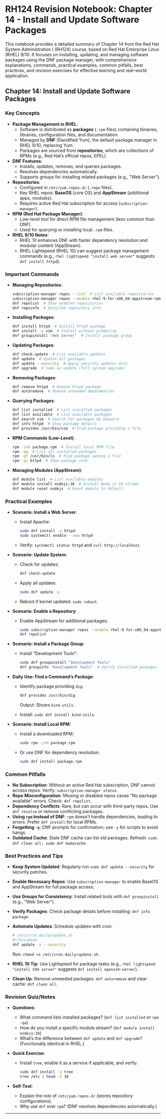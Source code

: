 # RH124 Revision Notebook: Chapter 14 - Install and Update Software Packages

This notebook provides a detailed summary of Chapter 14 from the Red Hat System Administration I (RH124) course, based on Red Hat Enterprise Linux (RHEL) 9/10. It focuses on installing, updating, and managing software packages using the DNF package manager, with comprehensive explanations, commands, practical examples, common pitfalls, best practices, and revision exercises for effective learning and real-world application.

## Chapter 14: Install and Update Software Packages

### Key Concepts

- **Package Management in RHEL**:
  - Software is distributed as **packages** (`.rpm` files) containing binaries, libraries, configuration files, and documentation.
  - Managed by **DNF** (Dandified Yum), the default package manager in RHEL 9/10, replacing Yum.
  - Packages are sourced from **repositories**, which are collections of RPMs (e.g., Red Hat’s official repos, EPEL).
- **DNF Features**:
  - Installs, updates, removes, and queries packages.
  - Resolves dependencies automatically.
  - Supports groups for installing related packages (e.g., "Web Server").
- **Repositories**:
  - Configured in `/etc/yum.repos.d/` (`.repo` files).
  - Key RHEL repos: **BaseOS** (core OS) and **AppStream** (additional apps, modules).
  - Requires active Red Hat subscription for access (`subscription-manager`).
- **RPM (Red Hat Package Manager)**:
  - Low-level tool for direct RPM file management (less common than DNF).
  - Used for querying or installing local `.rpm` files.
- **RHEL 9/10 Notes**:
  - RHEL 10 enhances DNF with faster dependency resolution and modular content (AppStream).
  - RHEL Lightspeed (RHEL 10) can suggest package management commands (e.g., `rhel lightspeed "install web server"` suggests `dnf install httpd`).

### Important Commands

- **Managing Repositories**:

  ```bash
  subscription-manager repos --list  # List available repositories
  subscription-manager repos --enable rhel-9-for-x86_64-appstream-rpms  # Enable a repo
  dnf repolist  # Show enabled repositories
  dnf repoinfo  # Detailed repository info
  ```

- **Installing Packages**:

  ```bash
  dnf install httpd  # Install httpd package
  dnf install -y vim  # Install without prompting
  dnf groupinstall "Web Server"  # Install package group
  ```

- **Updating Packages**:

  ```bash
  dnf check-update  # List available updates
  dnf update  # Update all packages
  dnf update --security  # Apply security updates only
  dnf upgrade  # Same as update (full system upgrade)
  ```

- **Removing Packages**:

  ```bash
  dnf remove httpd  # Remove httpd package
  dnf autoremove  # Remove unneeded dependencies
  ```

- **Querying Packages**:

  ```bash
  dnf list installed  # List installed packages
  dnf list available  # List available packages
  dnf search vim  # Search for packages by keyword
  dnf info httpd  # Show package details
  dnf provides /usr/bin/vim  # Find package providing a file
  ```

- **RPM Commands (Low-Level)**:

  ```bash
  rpm -ivh package.rpm  # Install local RPM file
  rpm -qa  # List all installed packages
  rpm -qf /usr/bin/ls  # Find package owning a file
  rpm -qi httpd  # Show package info
  ```

- **Managing Modules (AppStream)**:

  ```bash
  dnf module list  # List available modules
  dnf module install nodejs:18  # Install Node.js 18 stream
  dnf module reset nodejs  # Reset module to default
  ```

### Practical Examples

- **Scenario: Install a Web Server**:
  - Install Apache:

    ```bash
    sudo dnf install -y httpd
    sudo systemctl enable --now httpd
    ```

  - Verify: `systemctl status httpd` and `curl http://localhost`.
- **Scenario: Update System**:
  - Check for updates:

    ```bash
    dnf check-update
    ```

  - Apply all updates:

    ```bash
    sudo dnf update -y
    ```

  - Reboot if kernel updated: `sudo reboot`.
- **Scenario: Enable a Repository**:
  - Enable AppStream for additional packages:

    ```bash
    sudo subscription-manager repos --enable rhel-9-for-x86_64-appstream-rpms
    dnf repolist
    ```

- **Scenario: Install a Package Group**:
  - Install "Development Tools":

    ```bash
    sudo dnf groupinstall "Development Tools"
    dnf groupinfo "Development Tools"  # Verify installed packages
    ```

- **Daily Use: Find a Command’s Package**:
  - Identify package providing `dig`:

    ```bash
    dnf provides /usr/bin/dig
    ```

    Output: Shows `bind-utils`.
  - Install: `sudo dnf install bind-utils`.
- **Scenario: Install Local RPM**:
  - Install a downloaded RPM:

    ```bash
    sudo rpm -ivh package.rpm
    ```

  - Or use DNF for dependency resolution:

    ```bash
    sudo dnf install package.rpm
    ```

### Common Pitfalls

- **No Subscription**: Without an active Red Hat subscription, DNF cannot access repos. Verify: `subscription-manager status`.
- **Repo Misconfiguration**: Missing or disabled repos cause "No package available" errors. Check: `dnf repolist`.
- **Dependency Conflicts**: Rare, but can occur with third-party repos. Use `dnf resolve` or remove conflicting packages.
- **Using `rpm` Instead of DNF**: `rpm` doesn’t handle dependencies, leading to errors. Prefer `dnf install` for local RPMs.
- **Forgetting `-y`**: DNF prompts for confirmation; use `-y` for scripts to avoid hangs.
- **Outdated Cache**: Stale DNF cache can list old packages. Refresh: `sudo dnf clean all; sudo dnf makecache`.

### Best Practices and Tips

- **Keep System Updated**: Regularly run `sudo dnf update --security` for security patches.
- **Enable Necessary Repos**: Use `subscription-manager` to enable BaseOS and AppStream for full package access.
- **Use Groups for Consistency**: Install related tools with `dnf groupinstall` (e.g., "Web Server").
- **Verify Packages**: Check package details before installing: `dnf info package`.
- **Automate Updates**: Schedule updates with cron:

  ```bash
  # /etc/cron.daily/update.sh
  #!/bin/bash
  dnf update -y --security
  ```

  Run: `chmod +x /etc/cron.daily/update.sh`.
- **RHEL 10 Tip**: Use Lightspeed for package tasks (e.g., `rhel lightspeed "install SSH server"` suggests `dnf install openssh-server`).
- **Clean Up**: Remove unneeded packages: `dnf autoremove` and clear cache: `dnf clean all`.

### Revision Quiz/Notes

- **Questions**:
  - What command lists installed packages? (`dnf list installed` or `rpm -qa`)
  - How do you install a specific module stream? (`dnf module install nodejs:18`)
  - What’s the difference between `dnf update` and `dnf upgrade`? (Functionally identical in RHEL.)
- **Quick Exercise**:
  - Install `tree`, enable it as a service if applicable, and verify:

    ```bash
    sudo dnf install -y tree
    tree /etc | head -n 10
    ```

- **Self-Test**:
  - Explain the role of `/etc/yum.repos.d/` (stores repository configurations).
  - Why use `dnf` over `rpm`? (DNF resolves dependencies automatically.)

---
